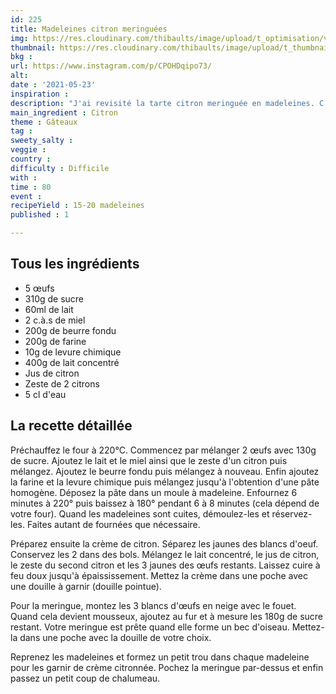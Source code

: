 ```yaml
---
id: 225
title: Madeleines citron meringuées
img: https://res.cloudinary.com/thibaults/image/upload/t_optimisation/v1621862507/Recipes/20210523_madeleines_citron_meringuees.jpg
thumbnail: https://res.cloudinary.com/thibaults/image/upload/t_thumbnail_josie/v1621862507/Recipes/20210523_madeleines_citron_meringuees.jpg
bkg : 
url: https://www.instagram.com/p/CPOHDqipo73/
alt: 
date : '2021-05-23'
inspiration : 
description: "J'ai revisité la tarte citron meringuée en madeleines. C'est tellement bon !"
main_ingredient : Citron
theme : Gâteaux
tag : 
sweety_salty : 
veggie : 
country : 
difficulty : Difficile
with : 
time : 80
event : 
recipeYield : 15-20 madeleines
published : 1

---
```


## Tous les ingrédients
 - 5 œufs
 - 310g de sucre
 - 60ml de lait
 - 2 c.à.s de miel
 - 200g de beurre fondu
 - 200g de farine
 - 10g de levure chimique
 - 400g de lait concentré
 - Jus de citron
 - Zeste de 2 citrons
 - 5 cl d'eau

## La recette détaillée
Préchauffez le four à 220°C. Commencez par mélanger 2 œufs avec 130g de sucre. Ajoutez le lait et le miel ainsi que le zeste d'un citron puis mélangez. Ajoutez le beurre fondu puis mélangez à nouveau. Enfin ajoutez la farine et la levure chimique puis mélangez jusqu'à l'obtention d'une pâte homogène. Déposez la pâte dans un moule à madeleine. Enfournez 6 minutes à 220° puis baissez à 180° pendant 6 à 8 minutes (cela dépend de votre four). Quand les madeleines sont cuites, démoulez-les et réservez-les. Faites autant de fournées que nécessaire.

Préparez ensuite la crème de citron. Séparez les jaunes des blancs d'oeuf. Conservez les 2 dans des bols. Mélangez le lait concentré, le jus de citron, le zeste du second citron et les 3 jaunes des œufs restants. Laissez cuire à feu doux jusqu'à épaississement. Mettez la crème dans une poche avec une douille à garnir (douille pointue).

Pour la meringue, montez les 3 blancs d'œufs en neige avec le fouet. Quand cela devient mousseux, ajoutez au fur et à mesure les 180g de sucre restant. Votre meringue est prête quand elle forme un bec d'oiseau. Mettez-la dans une poche avec la douille de votre choix.

Reprenez les madeleines et formez un petit trou dans chaque madeleine pour les garnir de crème citronnée. Pochez la meringue par-dessus et enfin passez un petit coup de chalumeau.